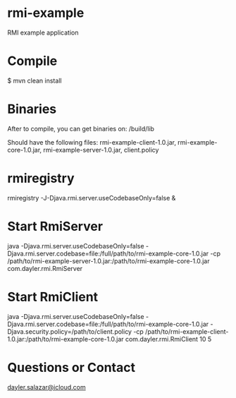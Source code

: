 # rmi-example
RMI example application

# Compile
$ mvn clean install

# Binaries 
After to compile, you can get binaries on: <baseDir>/build/lib

Should have the following files: rmi-example-client-1.0.jar, rmi-example-core-1.0.jar, rmi-example-server-1.0.jar, client.policy

# rmiregistry

rmiregistry -J-Djava.rmi.server.useCodebaseOnly=false &

# Start RmiServer

java -Djava.rmi.server.useCodebaseOnly=false -Djava.rmi.server.codebase=file:/full/path/to/rmi-example-core-1.0.jar -cp /path/to/rmi-example-server-1.0.jar:/path/to/rmi-example-core-1.0.jar com.dayler.rmi.RmiServer

# Start RmiClient

java -Djava.rmi.server.useCodebaseOnly=false -Djava.rmi.server.codebase=file:/full/path/to/rmi-example-core-1.0.jar -Djava.security.policy=/path/to/client.policy -cp /path/to/rmi-example-client-1.0.jar:/path/to/rmi-example-core-1.0.jar com.dayler.rmi.RmiClient 10 5

# Questions or Contact

dayler.salazar@icloud.com
